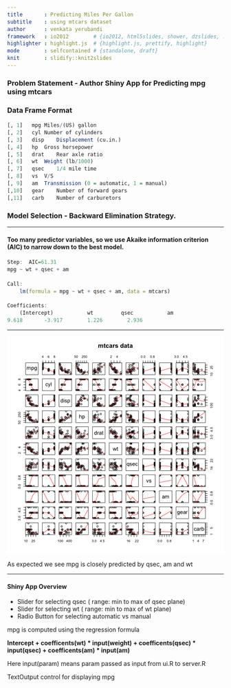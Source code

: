 ```yaml
---
title       : Predicting Miles Per Gallon 
subtitle    : using mtcars dataset
author      : venkata yerubandi
framework   : io2012        # {io2012, html5slides, shower, dzslides, ...}
highlighter : highlight.js  # {highlight.js, prettify, highlight}
mode        : selfcontained # {standalone, draft}
knit        : slidify::knit2slides
---
```


### Problem Statement - Author Shiny App for Predicting mpg using mtcars
### Data Frame Format

```r
[, 1]	mpg	Miles/(US) gallon
[, 2]	cyl	Number of cylinders
[, 3]	disp	Displacement (cu.in.)
[, 4]	hp	Gross horsepower
[, 5]	drat	Rear axle ratio
[, 6]	wt	Weight (lb/1000)
[, 7]	qsec	1/4 mile time
[, 8]	vs	V/S
[, 9]	am	Transmission (0 = automatic, 1 = manual)
[,10]	gear	Number of forward gears
[,11]	carb	Number of carburetors
```

### Model Selection - Backward Elimination Strategy.   

---

#### Too many predictor variables, so we use Akaike information criterion (AIC) to narrow down to the best model. 


```r
Step:  AIC=61.31
mpg ~ wt + qsec + am

Call:
    lm(formula = mpg ~ wt + qsec + am, data = mtcars)

Coefficients:
    (Intercept)           wt         qsec           am  
9.618       -3.917        1.226        2.936  
```

---

![plot of chunk unnamed-chunk-3](assets/fig/unnamed-chunk-3-1.png) 

As expected we see mpg is closely predicted by qsec, am and wt 

---

#### Shiny App Overview 

* Slider for selecting qsec ( range: min to max of qsec plane)
* Slider for selecting wt   ( range: min to max of wt plane)
* Radio Button for selecting automatic vs manual 

mpg is computed using the regression formula 

__Intercept + coefficents(wt) * input(weight) + coefficents(qsec) * input(qsec) + coefficents(am) * input(am)__

Here input(param) means param passed as input from ui.R to server.R 

TextOutput control for displaying mpg



